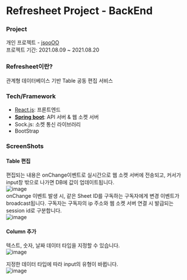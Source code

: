 # Refresheet Project - BackEnd

### Project
개인 프로젝트 - [jsooOO](https://github.com/kjsu0209)  
프로젝트 기간: 2021.08.09 ~ 2021.08.20

### Refresheet이란?
관계형 데이터베이스 기반 Table 공동 편집 서비스

### Tech/Framework
- [React.js](https://github.com/kjsu0209/Refresheet_frontend): 프론트엔드
- **[Spring boot](https://github.com/kjsu0209/Refresheet_backend)**: API 서버 & 웹 소켓 서버
- Sock.js: 소켓 통신 라이브러리
- BootStrap

### ScreenShots  
#### Table 편집  
편집되는 내용은 onChange이벤트로 실시간으로 웹 소켓 서버에 전송되고, 커서가 input창 밖으로 나가면 DB에 값이 업데이트됩니다.  
![image](https://user-images.githubusercontent.com/35682236/133249366-5763769d-3610-49cd-a366-e70a17d5df87.png)  
onChange 이벤트 발생 시, 같은 Sheet ID를 구독하는 구독자에게 변경 이벤트가 broadcast됩니다. 구독자는 구독자의 ip 주소와 웹 소켓 서버 연결 시 발급되는 session id로 구분합니다.   
![image](https://user-images.githubusercontent.com/35682236/133249424-1a76527e-7bf6-461d-b278-1dc627060454.png)

#### Column 추가  
텍스트, 숫자, 날짜 데이터 타입을 지정할 수 있습니다.  
![image](https://user-images.githubusercontent.com/35682236/133249399-4e770e2b-5be9-40f2-894e-34669a806b5a.png)  

지정한 데이터 타입에 따라 input의 유형이 바뀝니다.  
![image](https://user-images.githubusercontent.com/35682236/133249416-41fdc032-a25e-4295-bcda-3f249b0e9c02.png)
